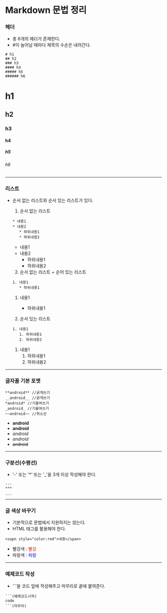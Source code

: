 # Markdown 문법 정리
### 헤더
* 총 6개의 헤더가 존재한다.
* #이 늘어날 때마다 제목의 수순은 내려간다.
```
# h1
## h2
### h3
#### h4
##### h5
###### h6
```
# h1
## h2
### h3
#### h4
##### h5
###### h6
---
### 리스트
* 순서 없는 리스트와 순서 있는 리스트가 있다.
  1. 순서 없는 리스트
  ```
  * 내용1
  * 내용2
     * 하위내용1
     * 하위내용2
  ```
  * 내용1
  * 내용2
     * 하위내용1
     * 하위내용2
     
  2. 순서 없는 리스트 + 순어 있는 리스트
  ```
  1. 내용1
     * 하위내용1
  ```
  1. 내용1
     * 하위내용1
  
  3. 순서 있는 리스트
  ```
  1. 내용1
     1. 하위내용1
     2. 하위내용2
   ```
  1. 내용1
     1. 하위내용1
     2. 하위내용2
---
### 글자꼴 기본 포멧
```
**android** //굵게쓰기
__android__ //굵게쓰기
*android* //기울여쓰기
_android_ //기울여쓰기
~~android~~ //취소선
```
  * **android** 
  * __android__ 
  * *android* 
  * _android_ 
  * ~~android~~ 
---
### 구분선(수평선)
 * '-' 또는 '*' 또는 '_'을 3개 이상 작성해야 한다.
 ```
 ---
 ***
 ___
 ```
 ---
### 글 색상 바꾸기
 * 기본적으로 문법에서 지원하지는 않는다.
 * HTML 태그를 활용해야 한다.
 ```
 <sapn style="color:red">내용</span>
 ```
 * 빨강색 : <sapn style="color:red">빨강</span>
 * 파랑색 : <sapn style="color:blue">파랑</span>
---
### 예제코드 작성
 * '`'을 코드 앞에 작성해주고 마무리로 끝에 붙여준다.
```
```(예제코드시작)
code
```(마무리)
```
